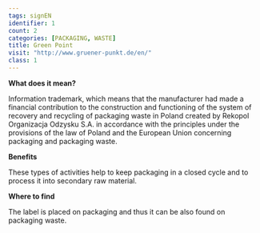 ```yaml
---
tags: signEN
identifier: 1
count: 2
categories: [PACKAGING, WASTE]
title: Green Point
visit: "http://www.gruener-punkt.de/en/"
class: 1
---
```

**What does it mean?**

Information trademark, which means that the manufacturer had made a financial contribution to the construction and functioning of the system of recovery and recycling of packaging waste in Poland created by Rekopol Organizacja Odzysku S.A. in accordance with the principles under the provisions of the law of Poland and the European Union concerning packaging and packaging waste.

**Benefits**

These types of activities help to keep packaging in a closed cycle and to process it into secondary raw material.

**Where to find**

The label is placed on packaging and thus it can be also found on packaging waste.